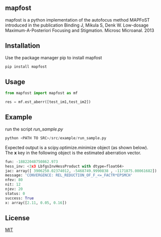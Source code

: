 ## mapfost

mapfost is a python implementation of the autofocus method MAPFoST introduced in the publication Binding J, Mikula S, Denk W. Low-dosage Maximum-A-Posteriori Focusing and Stigmation. Microsc Microanal. 2013

## Installation

Use the package manager pip to install mapfost

```bash
pip install mapfost
```

## Usage

```python
from mapfost import mapfost as mf

res = mf.est_aberr([test_im1,test_im2])
```
## Example

run the script <em>run_sample.py</em>
```python
python <PATH TO SRC>/src/example/run_sample.py
```

Expected output is a scipy.optimize.minimize object (as shown below).\
The <b>x</b> key in the following object is the estimated aberration vector.
```python
fun: -18822048750862.973
hess_inv: <3x3 LbfgsInvHessProduct with dtype=float64>
jac: array([ 3906250.02374012, -5468749.9990838 , -1171875.00061682])
message: 'CONVERGENCE: REL_REDUCTION_OF_F_<=_FACTR*EPSMCH'
nfev: 80
nit: 12
njev: 20
status: 0
success: True
x: array([2.11, 0.05, 0.16])
```


## License
[MIT](https://choosealicense.com/licenses/mit/)
